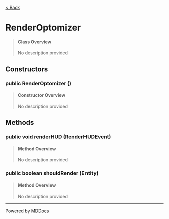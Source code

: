 [< Back](..)
# RenderOptomizer #
>#### Class Overview ####
>No description provided
## Constructors ##
### public RenderOptomizer () ###
>#### Constructor Overview ####
>No description provided
>
## Methods ##
### public void renderHUD (RenderHUDEvent) ###
>#### Method Overview ####
>No description provided
>
### public boolean shouldRender (Entity) ###
>#### Method Overview ####
>No description provided
>

---
Powered by [MDDocs](https://github.com/VRCube/MDDocs)